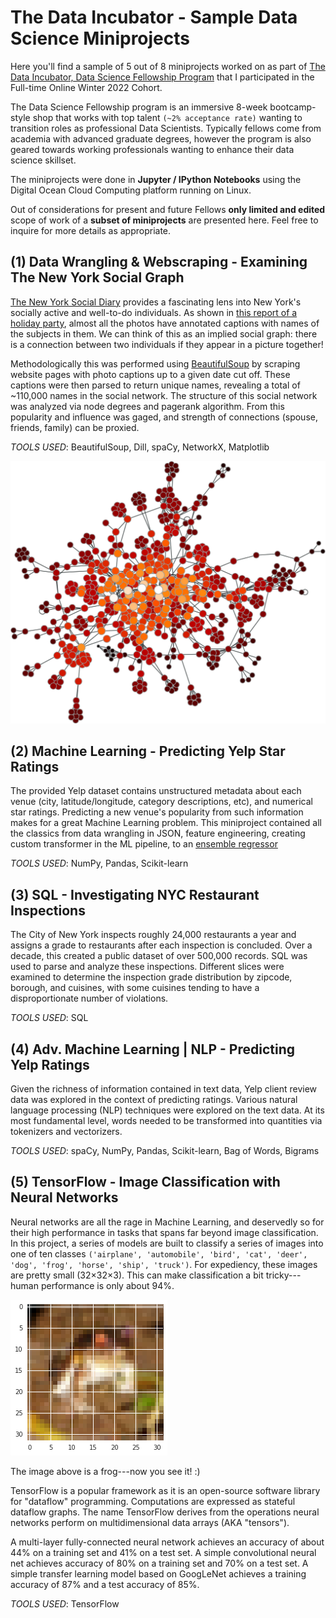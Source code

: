 # The Data Incubator - Sample Data Science Miniprojects
Here you'll find a sample of 5 out of 8 miniprojects worked on as part of [The Data Incubator, Data Science Fellowship Program](https://www.thedataincubator.com/programs/data-science-fellowship/) that I participated in the Full-time Online Winter 2022 Cohort.

The Data Science Fellowship program is an immersive 8-week bootcamp-style shop that works with top talent `(~2% acceptance rate)` wanting to transition roles as professional Data Scientists. Typically fellows come from academia with advanced graduate degrees, however the program is also geared towards working professionals wanting to enhance their data science skillset.

The miniprojects were done in **Jupyter / IPython Notebooks** using the Digital Ocean Cloud Computing platform running on Linux.

Out of considerations for present and future Fellows **only limited and edited** scope of work of a **subset of miniprojects** are presented here. Feel free to inquire for more details as appropriate.

## (1) Data Wrangling & Webscraping - Examining The New York Social Graph

<a href="https://web.archive.org/web/20150913112557/http://www.newyorksocialdiary.com/">The New York Social Diary</a> provides a fascinating lens into New York's socially active and well-to-do individuals. As shown in <a href="https://web.archive.org/web/20150913112351/http://www.newyorksocialdiary.com/party-pictures/2014/holiday-dinners-and-doers">this report of a holiday party</a>, almost all the photos have annotated captions with names of the subjects in them. We can think of this as an implied social graph: there is a connection between two individuals if they appear in a picture together!

Methodologically this was performed using [BeautifulSoup](https://www.crummy.com/software/BeautifulSoup/bs4/doc/) by scraping website pages with photo captions up to a given date cut off. These captions were then parsed to return unique names, revealing a total of ~110,000 names in the social network. The structure of this social network was analyzed via node degrees and pagerank algorithm. From this popularity and influence was gaged, and strength of connections (spouse, friends, family) can be proxied. 

_TOOLS USED_: BeautifulSoup, Dill, spaCy, NetworkX, Matplotlib

![network graph](https://github.com/bassaad17/tdi_pub/blob/main/dsf-miniprojects/images/1_social_graph.jpg)

## (2) Machine Learning - Predicting Yelp Star Ratings

The provided Yelp dataset contains unstructured metadata about each venue (city, latitude/longitude, category descriptions, etc), and numerical star ratings. Predicting a new venue's popularity from such information makes for a great Machine Learning problem. This miniproject contained all the classics from data wrangling in JSON, feature engineering, creating custom transformer in the ML pipeline, to an [ensemble regressor](http://scikit-learn.org/stable/modules/ensemble.html) 

_TOOLS USED_: NumPy, Pandas, Scikit-learn

## (3) SQL - Investigating NYC Restaurant Inspections

The City of New York inspects roughly 24,000 restaurants a year and assigns a grade to restaurants after each inspection is concluded. Over a decade, this created a public dataset of over 500,000 records. SQL was used to parse and analyze these inspections. Different slices were examined to determine the inspection grade distribution by zipcode, borough, and cuisines, with some cuisines tending to have a disproportionate number of violations.

_TOOLS USED_: SQL

## (4) Adv. Machine Learning | NLP - Predicting Yelp Ratings

Given the richness of information contained in text data, Yelp client review data was explored in the context of predicting ratings. Various natural language processing (NLP) techniques were explored on the text data. At its most fundamental level, words needed to be transformed into quantities via tokenizers and vectorizers.

_TOOLS USED_: spaCy, NumPy, Pandas, Scikit-learn, Bag of Words, Bigrams

## (5) TensorFlow - Image Classification with Neural Networks

Neural networks are all the rage in Machine Learning, and deservedly so for their high performance in tasks that spans far beyond image classification. In this project, a series of models are built to classify a series of images into one of ten classes `('airplane', 'automobile', 'bird', 'cat', 'deer', 'dog', 'frog', 'horse', 'ship', 'truck')`. For expediency, these images are pretty small (32×32×3). This can make classification a bit tricky---human performance is only about 94%. 

![example image](https://github.com/bassaad17/tdi_pub/blob/main/dsf-miniprojects/images/5_tf_frog.png)

The image above is a frog---now you see it! :)

TensorFlow is a popular framework as it is an open-source software library for "dataflow" programming. Computations are expressed as stateful dataflow graphs. The name TensorFlow derives from the operations neural networks perform on multidimensional data arrays (AKA "tensors"). 

A multi-layer fully-connected neural network achieves an accuracy of about 44% on a training set and 41% on a test set. A simple convolutional neural net achieves accuracy of 80% on a training set and 70% on a test set. A simple transfer learning model based on GoogLeNet achieves a training accuracy of 87% and a test accuracy of 85%.

_TOOLS USED_: TensorFlow
